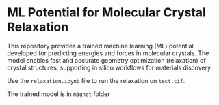 # ML Potential for Molecular Crystal Relaxation

This repository provides a trained machine learning (ML) potential developed for predicting energies and forces in molecular crystals. The model enables fast and accurate geometry optimization (relaxation) of crystal structures, supporting in silico workflows for materials discovery.

Use the `relaxation.ipynb` file to run the relaxation on `test.cif`.

The trained model is in `m3gnet` folder

